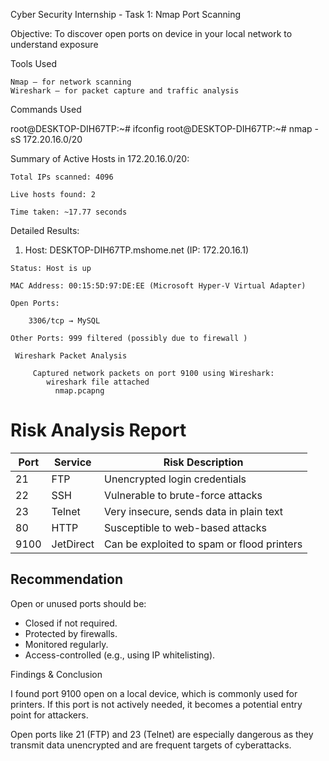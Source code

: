  Cyber Security Internship - Task 1: Nmap Port Scanning
 
 
 Objective:
   To discover open ports on device in your local network to understand exposure 
  
  Tools Used

    Nmap – for network scanning
    Wireshark – for packet capture and traffic analysis

 Commands Used

   root@DESKTOP-DIH67TP:~# ifconfig
    root@DESKTOP-DIH67TP:~# nmap -sS 172.20.16.0/20

 Summary of Active Hosts in 172.20.16.0/20:

    Total IPs scanned: 4096

    Live hosts found: 2

    Time taken: ~17.77 seconds

 Detailed Results:
  1. Host: DESKTOP-DIH67TP.mshome.net (IP: 172.20.16.1)

    Status: Host is up

    MAC Address: 00:15:5D:97:DE:EE (Microsoft Hyper-V Virtual Adapter)

    Open Ports:

        3306/tcp → MySQL

    Other Ports: 999 filtered (possibly due to firewall )

     Wireshark Packet Analysis 

         Captured network packets on port 9100 using Wireshark:
            wireshark file attached 
              nmap.pcapng



#  Risk Analysis Report

| Port  | Service   | Risk Description                         |
|-------|-----------|-------------------------------------------|
| 21    | FTP       | Unencrypted login credentials             |
| 22    | SSH       | Vulnerable to brute-force attacks         |
| 23    | Telnet    | Very insecure, sends data in plain text   |
| 80    | HTTP      | Susceptible to web-based attacks          |
| 9100  | JetDirect | Can be exploited to spam or flood printers|

##  Recommendation

Open or unused ports should be:
- Closed if not required.
- Protected by firewalls.
- Monitored regularly.
- Access-controlled (e.g., using IP whitelisting).

 Findings & Conclusion

I found port 9100 open on a local device, which is commonly used for printers. If this port is not actively needed, it becomes a potential entry point for attackers.

Open ports like 21 (FTP) and 23 (Telnet) are especially dangerous as they transmit data unencrypted and are frequent targets of cyberattacks.



